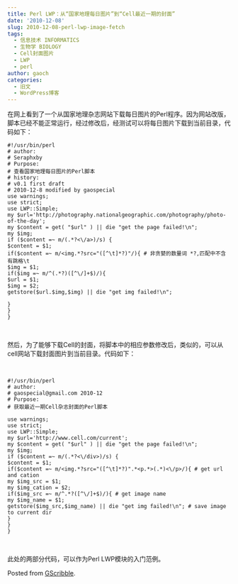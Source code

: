 ```yaml
---
title: Perl LWP：从“国家地理每日图片”到“Cell最近一期的封面”
date: '2010-12-08'
slug: 2010-12-08-perl-lwp-image-fetch
tags:
  - 信息技术 INFORMATICS
  - 生物学 BIOLOGY
  - Cell封面图片
  - LWP
  - perl
author: gaoch
categories:
  - 旧文
  - WordPress博客
---
```



在网上看到了一个从国家地理杂志网站下载每日图片的Perl程序。因为网站改版，脚本已经不能正常运行，经过修改后，经测试可以将每日图片下载到当前目录，代码如下：

``` lang:perl
#!/usr/bin/perl
# author:
# Seraphxby
# Purpose:
# 查看国家地理每日图片的Perl脚本
# history:
# v0.1 first draft
# 2010-12-8 modified by gaospecial
use warnings;
use strict;
use LWP::Simple;
my $url='http://photography.nationalgeographic.com/photography/photo-of-the-day';
my $content = get( "$url" ) || die "get the page failed!\n";
my $img;
if ($content =~ m/(.*?<\/a>)/s) {
$content = $1;
if($content =~ m/<img.*?src="([^\t]*?)"/){ # 非贪婪的数量词 *?,匹配中不含有跳格\t
$img = $1;
if($img =~ m/^(.*?)([^\/]+$)/){
$url = $1;
$img = $2;
getstore($url.$img,$img) || die "get img failed!\n";

}
}
}
```

 

然后，为了能够下载Cell的封面，将脚本中的相应参数修改后，类似的，可以从cell网站下载封面图片到当前目录。代码如下：

 

``` lang:perl
#!/usr/bin/perl
# author:
# gaospecial@gmail.com 2010-12
# Purpose:
# 获取最近一期Cell杂志封面的Perl脚本

use warnings;
use strict;
use LWP::Simple;
my $url='http://www.cell.com/current';
my $content = get( "$url" ) || die "get the page failed!\n";
my $img;
if ($content =~ m/(.*?<\/div>)/s) {
$content = $1;
if($content =~ m/<img.*?src="([^\t]*?)".*<p.*>(.*)<\/p>/){ # get url and cation
my $img_src = $1;
my $img_cation = $2;
if($img_src =~ m/^.*?([^\/]+$)/){ # get image name
my $img_name = $1;
getstore($img_src,$img_name) || die "get img failed!\n"; # save image to current dir
}
}
}
```

 

<div class="primary_photo">

<div id="coverpopup">

此处的两部分代码，可以作为Perl LWP模块的入门范例。

Posted from [GScribble](http://sourceforge.net/projects/gscribble/).

</div>

</div>
